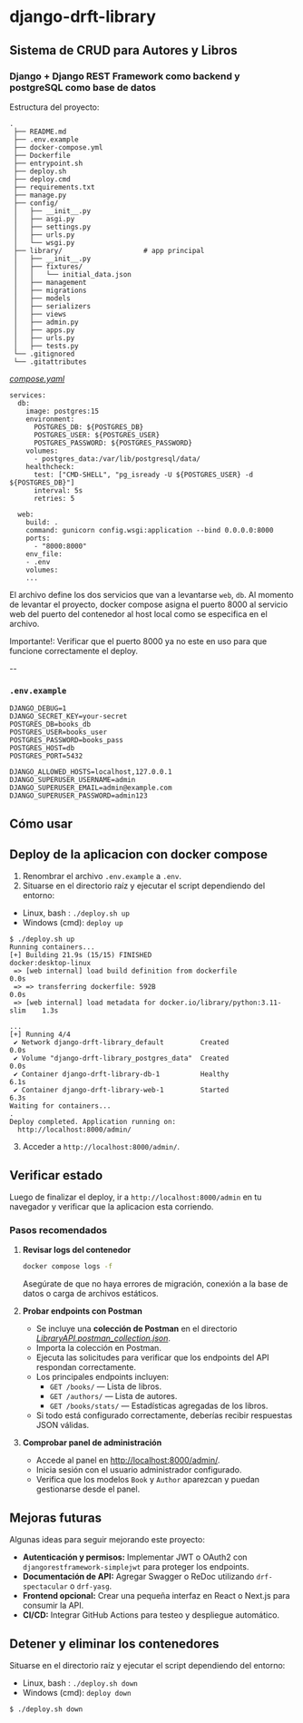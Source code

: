 # django-drft-library 
## Sistema de CRUD para Autores y Libros

### Django + Django REST Framework como backend y postgreSQL como base de datos

Estructura del proyecto:
```
.
 ├── README.md
 ├── .env.example
 ├── docker-compose.yml
 ├── Dockerfile
 ├── entrypoint.sh
 ├── deploy.sh
 ├── deploy.cmd
 ├── requirements.txt
 ├── manage.py
 ├── config/
 │   ├── __init__.py
 │   ├── asgi.py
 │   ├── settings.py
 │   ├── urls.py
 │   └── wsgi.py
 ├── library/                    # app principal
 │   ├── __init__.py
 │   ├── fixtures/
 │   │   └── initial_data.json
 │   ├── management
 │   ├── migrations
 │   ├── models
 │   ├── serializers
 │   ├── views
 │   ├── admin.py
 │   ├── apps.py
 │   ├── urls.py
 │   ├── tests.py
 └── .gitignored
 └── .gitattributes
```

[_compose.yaml_](docker-compose.yaml)
```
services:
  db:
    image: postgres:15
    environment:
      POSTGRES_DB: ${POSTGRES_DB}
      POSTGRES_USER: ${POSTGRES_USER}
      POSTGRES_PASSWORD: ${POSTGRES_PASSWORD}
    volumes:
      - postgres_data:/var/lib/postgresql/data/
    healthcheck:
      test: ["CMD-SHELL", "pg_isready -U ${POSTGRES_USER} -d ${POSTGRES_DB}"]
      interval: 5s
      retries: 5

  web:
    build: .
    command: gunicorn config.wsgi:application --bind 0.0.0.0:8000
    ports:
      - "8000:8000"
    env_file:
    - .env
    volumes:
    ...
```
El archivo define los dos servicios que van a levantarse `web`, `db`.
Al momento de levantar el proyecto, docker compose asigna el puerto 8000 al servicio web del puerto del contenedor al host local como se especifica en el archivo.

Importante!: Verificar que el puerto 8000 ya no este en uso para que funcione correctamente el deploy.

--
### `.env.example`
 ```text
DJANGO_DEBUG=1
DJANGO_SECRET_KEY=your-secret
POSTGRES_DB=books_db
POSTGRES_USER=books_user
POSTGRES_PASSWORD=books_pass
POSTGRES_HOST=db
POSTGRES_PORT=5432

DJANGO_ALLOWED_HOSTS=localhost,127.0.0.1
DJANGO_SUPERUSER_USERNAME=admin
DJANGO_SUPERUSER_EMAIL=admin@example.com
DJANGO_SUPERUSER_PASSWORD=admin123
```

## Cómo usar

## Deploy de la aplicacion con docker compose
1. Renombrar el archivo `.env.example` a `.env`.
2. Situarse en el directorio raíz y ejecutar el script dependiendo del entorno:
* Linux, bash : `./deploy.sh up`
* Windows (cmd): `deploy up`
```
$ ./deploy.sh up
Running containers...
[+] Building 21.9s (15/15) FINISHED                        docker:desktop-linux
 => [web internal] load build definition from dockerfile                   0.0s
 => => transferring dockerfile: 592B                                       0.0s
 => [web internal] load metadata for docker.io/library/python:3.11-slim    1.3s

...
[+] Running 4/4
 ✔ Network django-drft-library_default         Created                     0.0s
 ✔ Volume "django-drft-library_postgres_data"  Created                     0.0s
 ✔ Container django-drft-library-db-1          Healthy                     6.1s
 ✔ Container django-drft-library-web-1         Started                     6.3s
Waiting for containers...
.
Deploy completed. Application running on:
  http://localhost:8000/admin/

```
3.  Acceder a `http://localhost:8000/admin/`.

## Verificar estado

Luego de finalizar el deploy, ir a `http://localhost:8000/admin` en tu navegador y verificar que la aplicacion esta corriendo.

### Pasos recomendados

1. **Revisar logs del contenedor**
   ```bash
   docker compose logs -f
   ```
   Asegúrate de que no haya errores de migración, conexión a la base de datos o carga de archivos estáticos.

2. **Probar endpoints con Postman**
   - Se incluye una **colección de Postman** en el directorio [_LibraryAPI.postman_collection.json_](LibraryAPI.postman_collection.json).
   - Importa la colección en Postman.
   - Ejecuta las solicitudes para verificar que los endpoints del API respondan correctamente.
   - Los principales endpoints incluyen:
     - `GET /books/` — Lista de libros.
     - `GET /authors/` — Lista de autores.
     - `GET /books/stats/` — Estadísticas agregadas de los libros.
   - Si todo está configurado correctamente, deberías recibir respuestas JSON válidas.

3. **Comprobar panel de administración**
   - Accede al panel en [http://localhost:8000/admin/](http://localhost:8000/admin/).
   - Inicia sesión con el usuario administrador configurado.
   - Verifica que los modelos `Book` y `Author` aparezcan y puedan gestionarse desde el panel.

## Mejoras futuras

Algunas ideas para seguir mejorando este proyecto:

- **Autenticación y permisos:** Implementar JWT o OAuth2 con `djangorestframework-simplejwt` para proteger los endpoints.
- **Documentación de API:** Agregar Swagger o ReDoc utilizando `drf-spectacular` o `drf-yasg`.
- **Frontend opcional:** Crear una pequeña interfaz en React o Next.js para consumir la API.
- **CI/CD:** Integrar GitHub Actions para testeo y despliegue automático.

## Detener y eliminar los contenedores
Situarse en el directorio raíz y ejecutar el script dependiendo del entorno:
* Linux, bash : `./deploy.sh down`
* Windows (cmd): `deploy down`
```
$ ./deploy.sh down
```
